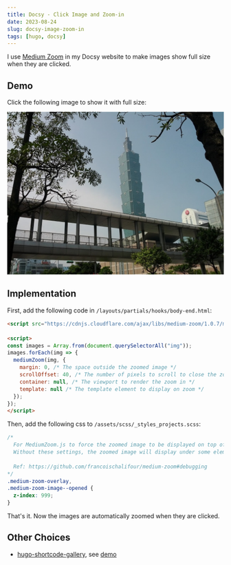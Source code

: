 ```yaml
---
title: Docsy - Click Image and Zoom-in
date: 2023-08-24
slug: docsy-image-zoom-in
tags: [hugo, docsy]
---
```


I use [Medium Zoom](https://medium-zoom.francoischalifour.com/) in my Docsy website to make images show full size when they are clicked.

## Demo

Click the following image to show it with full size:

![Taipei 101](images/taipei-101.jpg?width=600#center)

## Implementation

First, add the following code in `/layouts/partials/hooks/body-end.html`:

```html
<script src="https://cdnjs.cloudflare.com/ajax/libs/medium-zoom/1.0.7/medium-zoom.min.js" crossorigin="anonymous" referrerpolicy="no-referrer"></script>

<script>
const images = Array.from(document.querySelectorAll("img"));
images.forEach(img => {
  mediumZoom(img, {
    margin: 0, /* The space outside the zoomed image */
    scrollOffset: 40, /* The number of pixels to scroll to close the zoom */
    container: null, /* The viewport to render the zoom in */
    template: null /* The template element to display on zoom */
  });
});
</script>
```

Then, add the following css to `/assets/scss/_styles_projects.scss`:

```css
/*
  For MediumZoom.js to force the zoomed image to be displayed on top of everything.
  Without these settings, the zoomed image will display under some elements on the page.

  Ref: https://github.com/francoischalifour/medium-zoom#debugging
*/
.medium-zoom-overlay,
.medium-zoom-image--opened {
  z-index: 999;
}
```

That's it. Now the images are automatically zoomed when they are clicked.

## Other Choices

- [hugo-shortcode-gallery](https://github.com/mfg92/hugo-shortcode-gallery), see [demo](https://matze.rocks/images/)

